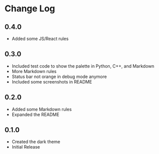 # Change Log

## 0.4.0
- Added some JS/React rules

## 0.3.0
- Included test code to show the palette in Python, C++, and Markdown
- More Markdown rules
- Status bar not orange in debug mode anymore
- Included some screenshots in README

## 0.2.0
- Added some Markdown rules
- Expanded the README
  
## 0.1.0
- Created the dark theme
- Initial Release